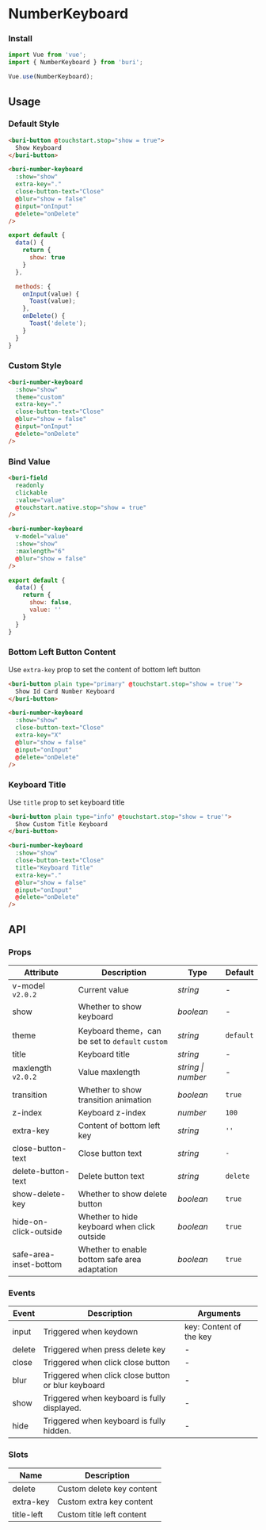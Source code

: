 # NumberKeyboard

### Install

``` javascript
import Vue from 'vue';
import { NumberKeyboard } from 'buri';

Vue.use(NumberKeyboard);
```

## Usage

### Default Style

```html
<buri-button @touchstart.stop="show = true">
  Show Keyboard
</buri-button>

<buri-number-keyboard
  :show="show"
  extra-key="."
  close-button-text="Close"
  @blur="show = false"
  @input="onInput"
  @delete="onDelete"
/>
```

```javascript
export default {
  data() {
    return {
      show: true
    }
  },

  methods: {
    onInput(value) {
      Toast(value);
    },
    onDelete() {
      Toast('delete');
    }
  }
}
```

### Custom Style

```html
<buri-number-keyboard
  :show="show"
  theme="custom"
  extra-key="."
  close-button-text="Close"
  @blur="show = false"
  @input="onInput"
  @delete="onDelete"
/>
```

### Bind Value

```html
<buri-field
  readonly
  clickable
  :value="value"
  @touchstart.native.stop="show = true"
/>

<buri-number-keyboard
  v-model="value"
  :show="show"
  :maxlength="6"
  @blur="show = false"
/>
```

```javascript
export default {
  data() {
    return {
      show: false,
      value: ''
    }
  }
}
```

### Bottom Left Button Content

Use `extra-key` prop to set the content of bottom left button

```html
<buri-button plain type="primary" @touchstart.stop="show = true'">
  Show Id Card Number Keyboard
</buri-button>

<buri-number-keyboard
  :show="show"
  close-button-text="Close"
  extra-key="X"
  @blur="show = false"
  @input="onInput"
  @delete="onDelete"
/>
```

### Keyboard Title

Use `title` prop to set keyboard title

```html
<buri-button plain type="info" @touchstart.stop="show = true'">
  Show Custom Title Keyboard
</buri-button>

<buri-number-keyboard
  :show="show"
  close-button-text="Close"
  title="Keyboard Title"
  extra-key="."
  @blur="show = false"
  @input="onInput"
  @delete="onDelete"
/>
```

## API

### Props

| Attribute | Description | Type | Default |
|------|------|------|------|
| v-model `v2.0.2` | Current value | *string* | - |
| show | Whether to show keyboard | *boolean* | - |
| theme | Keyboard theme，can be set to `default` `custom` | *string* | `default` |
| title | Keyboard title | *string* | - |
| maxlength `v2.0.2` | Value maxlength | *string \| number* | - |
| transition | Whether to show transition animation | *boolean* | `true` |
| z-index | Keyboard z-index | *number* | `100` |
| extra-key | Content of bottom left key | *string* | `''` |
| close-button-text | Close button text | *string* | `-` |
| delete-button-text | Delete button text | *string* | `delete` |
| show-delete-key | Whether to show delete button | *boolean* | `true` |
| hide-on-click-outside | Whether to hide keyboard when click outside | *boolean* | `true` |
| safe-area-inset-bottom | Whether to enable bottom safe area adaptation | *boolean* | `true` |

### Events

| Event | Description | Arguments |
|------|------|------|
| input | Triggered when keydown | key: Content of the key |
| delete | Triggered when press delete key | - |
| close | Triggered when click close button | - |
| blur | Triggered when click close button or blur keyboard | - |
| show | Triggered when keyboard is fully displayed. | - |
| hide | Triggered when keyboard is fully hidden. | - |

### Slots

| Name | Description |
|------|------|
| delete | Custom delete key content |
| extra-key | Custom extra key content |
| title-left | Custom title left content |
